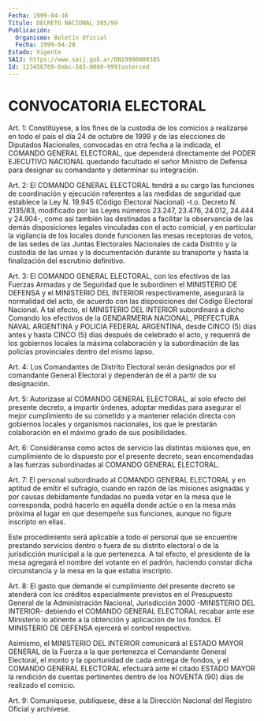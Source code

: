 ```yaml
---
Fecha: 1999-04-16
Título: DECRETO NACIONAL 385/99
Publicación:
  Organismo: Boletín Oficial
  Fecha: 1999-04-28
Estado: Vigente
SAIJ: https://www.saij.gob.ar/DN19990000385
Id: 123456789-0abc-583-0000-9991soterced
---
```

# CONVOCATORIA ELECTORAL

<a id="1"></a>
Art. 1: Constitúyese, a  los  fines  de  la  custodia  de  los comicios  a realizarse en todo el país el día 24 de octubre de 1999 y de las elecciones  de  Diputados  Nacionales,  convocadas en otra fecha  a la indicada, el COMANDO GENERAL ELECTORAL,  que  dependerá directamente  del  PODER  EJECUTIVO  NACIONAL quedando facultado el señor Ministro de Defensa para designar  su comandante y determinar su integración.

<a id="2"></a>
Art.  2:  El  COMANDO GENERAL ELECTORAL tendrá  a  su  cargo  las funciones de coordinación  y  ejecución referentes a las medidas de seguridad que establece la Ley N. 19.945 (Código Electoral Nacional) -t.o. Decreto N. 2135/83, modificado  por  las Leyes números 23.247,  23.476, 24.012, 24.444 y 24.904-, como así también las destinadas a facilitar  la  observancia  de  las  demás  disposiciones   legales vinculadas  con el acto comicial, y en particular la vigilancia  de los locales donde  funcionen  las mesas receptoras de votos, de las sedes de las Juntas Electorales  Nacionales  de  cada Distrito y la custodia  de las urnas y la documentación durante su  transporte  y hasta la finalización del escrutinio definitivo.

<a id="3"></a>
Art. 3: El  COMANDO  GENERAL  ELECTORAL,  con los efectivos de las Fuerzas Armadas y de Seguridad que le subordinen  el  MINISTERIO DE DEFENSA y el MINISTERIO DEL INTERIOR respectivamente, asegurará  la normalidad  del  acto,  de acuerdo con las disposiciones del Código Electoral  Nacional.  A tal  efecto,  el  MINISTERIO  DEL  INTERIOR subordinará  a  dicho  Comando  los  efectivos  de  la  GENDARMERIA NACIONAL, PREFECTURA NAVAL  ARGENTINA  y POLICIA FEDERAL ARGENTINA, desde  CINCO  (5)  días antes y hasta CINCO  (5)  días  después  de celebrado el acto, y  requerirá  de los gobiernos locales la máxima colaboración y la subordinación de las policías provinciales dentro del mismo lapso.

<a id="4"></a>
Art. 4: Los Comandantes de Distrito Electoral serán designados por el comandante General Electoral y  dependerán  de él a partir de su designación.

<a id="5"></a>
Art. 5: Autorízase al COMANDO GENERAL ELECTORAL,  al  solo efecto del  presente  decreto,  a  impartir  órdenes, adoptar medidas para asegurar el mejor cumplimiento de su cometido y a mantener relación directa con gobiernos locales y organismos  nacionales,  los que le prestarán  colaboración  en  el  máximo  grado de sus posibilidades.

<a id="6"></a>
Art. 6: Considéranse como actos de servicio las distintas misiones que, en cumplimiento de lo dispuesto por el  presente decreto, sean encomendadas  a  las  fuerzas  subordinadas  al  COMANDO    GENERAL ELECTORAL.

<a id="7"></a>
Art. 7: El personal subordinado al COMANDO GENERAL ELECTORAL  y en aptitud  de  emitir  el  sufragio,  cuando en razón de las misiones asignadas y por causas debidamente fundadas  no  pueda  votar en la mesa que le corresponda, podrá hacerlo en aquélla donde actúe  o en la mesa más próxima al lugar en que desempeñe sus funciones, aunque no figure inscripto en ellas.

Este  procedimiento  será  aplicable  a  todo  el  personal  que se encuentre  prestando  servicios  dentro  o  fuera  de  su  distrito electoral o de la jurisdicción municipal a la que pertenezca. A tal efecto, el presidente de la mesa agregará el nombre del votante  en el padrón, haciendo constar dicha circunstancia y la mesa en la que estaba inscripto.

<a id="8"></a>
Art.  8: El gasto que demande el cumplimiento del presente decreto se  atenderá   con  los  créditos  especialmente  previstos  en  el Presupuesto General  de  la  Administración  Nacional, Jurisdicción 3000  -MINISTERIO  DEL  INTERIOR-  debiendo  el  COMANDO    GENERAL ELECTORAL recabar ante ese Ministerio lo atinente a la obtención  y aplicación  de  los  fondos.  El  MINISTERIO DE DEFENSA ejercerá el control respectivo.

Asimismo, el MINISTERIO DEL INTERIOR  comunicará  al  ESTADO  MAYOR GENERAL  de  la  Fuerza  a  la que pertenezca el Comandante General Electoral, el monto y la oportunidad  de  cada entrega de fondos, y el COMANDO GENERAL ELECTORAL efectuará ante  el citado ESTADO MAYOR la rendición de cuentas pertinentes dentro de los NOVENTA (90) días de realizado el comicio.

<a id="9"></a>
Art.  9: Comuníquese, publíquese, dése a la Dirección  Nacional del Registro Oficial y archívese.